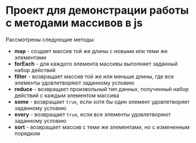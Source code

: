 # Проект для демонстрации работы с методами массивов в js

Рассмотрены следующие методы:
- **map** - создает массив той же длины с новыми или теми же элементами
- **forEach** - для каждого элемента массивы выполняет заданный набор действий
- **filter** - возвращает массив той же или меньше длины, где все элементы удовлетворяют заданному условию
- **reduce** - возвращает произвольный тип данных, полученный набор действий с каждым элементом массива
- **some** - возвращает `true`, если хотя бы один элемент удовлетворяет заданному условию
- **every** - возвращает `true`, если все элементы удовлетворяют заданному условию
- **sort** - возвращает массив с теми же элементами, но с измененным порядком